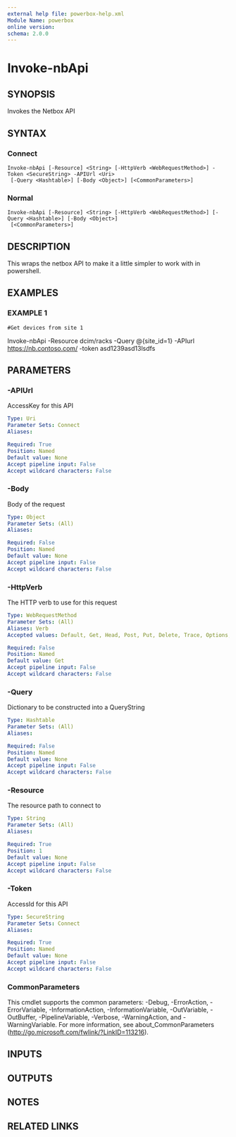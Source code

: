 ```yaml
---
external help file: powerbox-help.xml
Module Name: powerbox
online version:
schema: 2.0.0
---
```


# Invoke-nbApi

## SYNOPSIS
Invokes the Netbox API

## SYNTAX

### Connect
```
Invoke-nbApi [-Resource] <String> [-HttpVerb <WebRequestMethod>] -Token <SecureString> -APIUrl <Uri>
 [-Query <Hashtable>] [-Body <Object>] [<CommonParameters>]
```

### Normal
```
Invoke-nbApi [-Resource] <String> [-HttpVerb <WebRequestMethod>] [-Query <Hashtable>] [-Body <Object>]
 [<CommonParameters>]
```

## DESCRIPTION
This wraps the netbox API to make it a little simpler to work with in powershell.

## EXAMPLES

### EXAMPLE 1
```
#Get devices from site 1
```

Invoke-nbApi -Resource dcim/racks -Query @{site_id=1} -APIurl https://nb.contoso.com/ -token asd1239asd13lsdfs

## PARAMETERS

### -APIUrl
AccessKey for this API

```yaml
Type: Uri
Parameter Sets: Connect
Aliases:

Required: True
Position: Named
Default value: None
Accept pipeline input: False
Accept wildcard characters: False
```

### -Body
Body of the request

```yaml
Type: Object
Parameter Sets: (All)
Aliases:

Required: False
Position: Named
Default value: None
Accept pipeline input: False
Accept wildcard characters: False
```

### -HttpVerb
The HTTP verb to use for this request

```yaml
Type: WebRequestMethod
Parameter Sets: (All)
Aliases: Verb
Accepted values: Default, Get, Head, Post, Put, Delete, Trace, Options, Merge, Patch

Required: False
Position: Named
Default value: Get
Accept pipeline input: False
Accept wildcard characters: False
```

### -Query
Dictionary to be constructed into a QueryString

```yaml
Type: Hashtable
Parameter Sets: (All)
Aliases:

Required: False
Position: Named
Default value: None
Accept pipeline input: False
Accept wildcard characters: False
```

### -Resource
The resource path to connect to

```yaml
Type: String
Parameter Sets: (All)
Aliases:

Required: True
Position: 1
Default value: None
Accept pipeline input: False
Accept wildcard characters: False
```

### -Token
AccessId for this API

```yaml
Type: SecureString
Parameter Sets: Connect
Aliases:

Required: True
Position: Named
Default value: None
Accept pipeline input: False
Accept wildcard characters: False
```

### CommonParameters
This cmdlet supports the common parameters: -Debug, -ErrorAction, -ErrorVariable, -InformationAction, -InformationVariable, -OutVariable, -OutBuffer, -PipelineVariable, -Verbose, -WarningAction, and -WarningVariable.
For more information, see about_CommonParameters (http://go.microsoft.com/fwlink/?LinkID=113216).

## INPUTS

## OUTPUTS

## NOTES

## RELATED LINKS
